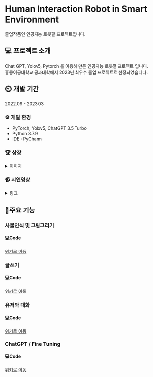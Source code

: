 # Human Interaction Robot in Smart Environment
졸업작품인 인공지능 로봇팔 프로젝트입니다.

## 💻 프로젝트 소개
Chat GPT, Yolov5, Pytorch 를 이용해 만든 인공지능 로봇팔 프로젝트 입니다. <br>
홍콩이공대학교 공과대학에서 2023년 최우수 졸업 프로젝트로 선정되었습니다.

## ⏲️ 개발 기간
2022.09 - 2023.03

### ⚙️ 개발 환경
<ul>
  <li>PyTorch, Yolov5, ChatGPT 3.5 Turbo </li>
  <li>Python 3.7.9</li>
  <li>IDE : PyCharm</li>
</ul>

### 🏆 상장

<details>
<summary>이미지</summary>

![박민준_교내대회상장](https://github.com/MinjoonHK/Management_system/assets/108560916/8388f7ed-2765-459e-a599-9c1ae8e4598e)
</details>

### 📹 시연영상

<details>
<summary>링크</summary>

<a href="https://drive.google.com/file/d/1DnBJjYnD865rR_pSP4vK570wJWQ3_PCM/view?usp=sharing">구글드라이브 링크</a>
</details>

## 📌주요 기능
### 사물인식 및 그림그리기
#### 💻Code
<a href="https://github.com/MinjoonHK/Final_Year_Project/wiki/%EC%A1%B8%EC%97%85%ED%94%84%EB%A1%9C%EC%A0%9D%ED%8A%B8-%EC%A3%BC%EC%9A%94%EA%B8%B0%EB%8A%A5-%E2%80%90-%EC%82%AC%EB%AC%BC%EC%9D%B8%EC%8B%9D-%EB%B0%8F-%EA%B7%B8%EB%A6%BC%EA%B7%B8%EB%A6%AC%EA%B8%B0">위키로 이동</a>

### 글쓰기
#### 💻Code
<a href="https://github.com/MinjoonHK/Final_Year_Project/wiki/%EC%A1%B8%EC%97%85%ED%94%84%EB%A1%9C%EC%A0%9D%ED%8A%B8-%EC%A3%BC%EC%9A%94%EA%B8%B0%EB%8A%A5-%E2%80%90-%EA%B8%80%EC%93%B0%EA%B8%B0">위키로 이동</a>

### 유저와 대화
#### 💻Code
<a href="https://github.com/MinjoonHK/Final_Year_Project/wiki/%EC%A1%B8%EC%97%85%ED%94%84%EB%A1%9C%EC%A0%9D%ED%8A%B8-%EC%A3%BC%EC%9A%94%EA%B8%B0%EB%8A%A5-%E2%80%90-%EC%9C%A0%EC%A0%80%EC%99%80-%EB%8C%80%ED%99%94">위키로 이동</a>

### ChatGPT / Fine Tuning
#### 💻Code
<a href="https://github.com/MinjoonHK/Final_Year_Project/wiki/%EC%A1%B8%EC%97%85%ED%94%84%EB%A1%9C%EC%A0%9D%ED%8A%B8-%EC%A3%BC%EC%9A%94%EA%B8%B0%EB%8A%A5-%E2%80%90-ChatGPT---Fine-Tuning">위키로 이동</a>






